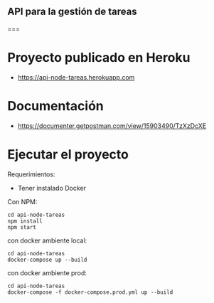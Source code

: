 ## API para la gestión de tareas
===

Proyecto publicado en Heroku
===
- https://api-node-tareas.herokuapp.com

Documentación
===
- https://documenter.getpostman.com/view/15903490/TzXzDcXE

Ejecutar el proyecto
===

Requerimientos:
- Tener instalado Docker

Con NPM:
```
cd api-node-tareas
npm install
npm start
```

con docker ambiente local:
```
cd api-node-tareas
docker-compose up --build
```

con docker ambiente prod:
```
cd api-node-tareas
docker-compose -f docker-compose.prod.yml up --build
```